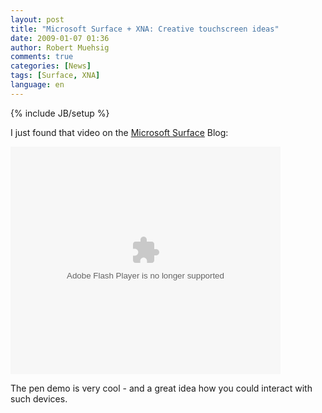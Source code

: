 ```yaml
---
layout: post
title: "Microsoft Surface + XNA: Creative touchscreen ideas"
date: 2009-01-07 01:36
author: Robert Muehsig
comments: true
categories: [News]
tags: [Surface, XNA]
language: en
---
```

{% include JB/setup %}
<p>I just found that video on the <a href="http://blogs.msdn.com/surface/archive/2009/01/06/xna-blocks-on-microsoft-surface.aspx">Microsoft Surface</a> Blog:</p>
<p><embed id="drmsmpr4" pluginspage="http://macromedia.com/go/getflashplayer" src="http://images.video.msn.com/flash/soapbox1_1.swf" width="432" height="364" type="application/x-shockwave-flash" allowfullscreen="true" allowscriptaccess="always" flashvars="c=v&amp;v=1f51b11e-daaa-4dcd-a238-e070613a3630&amp;ifs=true&amp;fr=shared&amp;mkt=en-US" /><noembed></noembed></p>
<p>The pen demo is very cool - and a great idea how you could interact with such devices. </p>
